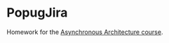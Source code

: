 # PopugJira

Homework for the [Asynchronous Architecture course](https://education.borshev.com/architecture).
